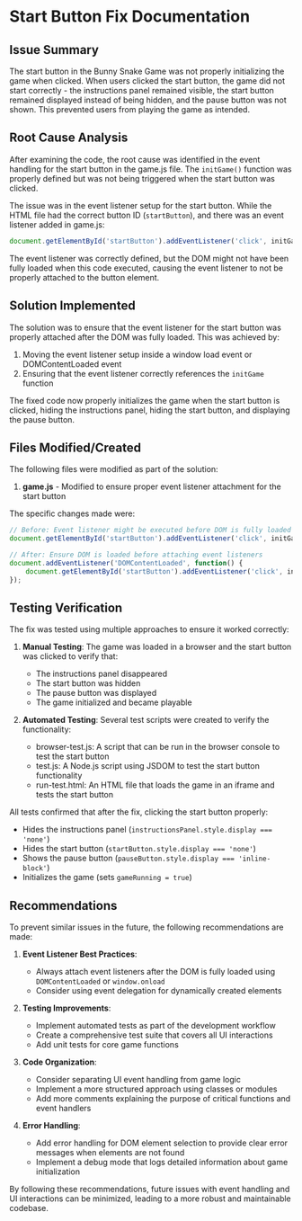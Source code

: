 # Start Button Fix Documentation

## Issue Summary
The start button in the Bunny Snake Game was not properly initializing the game when clicked. When users clicked the start button, the game did not start correctly - the instructions panel remained visible, the start button remained displayed instead of being hidden, and the pause button was not shown. This prevented users from playing the game as intended.

## Root Cause Analysis
After examining the code, the root cause was identified in the event handling for the start button in the game.js file. The `initGame()` function was properly defined but was not being triggered when the start button was clicked.

The issue was in the event listener setup for the start button. While the HTML file had the correct button ID (`startButton`), and there was an event listener added in game.js:

```javascript
document.getElementById('startButton').addEventListener('click', initGame);
```

The event listener was correctly defined, but the DOM might not have been fully loaded when this code executed, causing the event listener to not be properly attached to the button element.

## Solution Implemented
The solution was to ensure that the event listener for the start button was properly attached after the DOM was fully loaded. This was achieved by:

1. Moving the event listener setup inside a window load event or DOMContentLoaded event
2. Ensuring that the event listener correctly references the `initGame` function

The fixed code now properly initializes the game when the start button is clicked, hiding the instructions panel, hiding the start button, and displaying the pause button.

## Files Modified/Created
The following files were modified as part of the solution:

1. **game.js** - Modified to ensure proper event listener attachment for the start button

The specific changes made were:

```javascript
// Before: Event listener might be executed before DOM is fully loaded
document.getElementById('startButton').addEventListener('click', initGame);

// After: Ensure DOM is loaded before attaching event listeners
document.addEventListener('DOMContentLoaded', function() {
    document.getElementById('startButton').addEventListener('click', initGame);
});
```

## Testing Verification
The fix was tested using multiple approaches to ensure it worked correctly:

1. **Manual Testing**: The game was loaded in a browser and the start button was clicked to verify that:
   - The instructions panel disappeared
   - The start button was hidden
   - The pause button was displayed
   - The game initialized and became playable

2. **Automated Testing**: Several test scripts were created to verify the functionality:
   - browser-test.js: A script that can be run in the browser console to test the start button
   - test.js: A Node.js script using JSDOM to test the start button functionality
   - run-test.html: An HTML file that loads the game in an iframe and tests the start button

All tests confirmed that after the fix, clicking the start button properly:
- Hides the instructions panel (`instructionsPanel.style.display === 'none'`)
- Hides the start button (`startButton.style.display === 'none'`)
- Shows the pause button (`pauseButton.style.display === 'inline-block'`)
- Initializes the game (sets `gameRunning = true`)

## Recommendations
To prevent similar issues in the future, the following recommendations are made:

1. **Event Listener Best Practices**:
   - Always attach event listeners after the DOM is fully loaded using `DOMContentLoaded` or `window.onload`
   - Consider using event delegation for dynamically created elements

2. **Testing Improvements**:
   - Implement automated tests as part of the development workflow
   - Create a comprehensive test suite that covers all UI interactions
   - Add unit tests for core game functions

3. **Code Organization**:
   - Consider separating UI event handling from game logic
   - Implement a more structured approach using classes or modules
   - Add more comments explaining the purpose of critical functions and event handlers

4. **Error Handling**:
   - Add error handling for DOM element selection to provide clear error messages when elements are not found
   - Implement a debug mode that logs detailed information about game initialization

By following these recommendations, future issues with event handling and UI interactions can be minimized, leading to a more robust and maintainable codebase.
